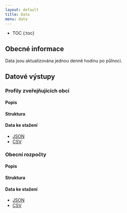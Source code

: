 ```yaml
---
layout: default
title: Data
menu: data
---
```


* TOC
{:toc}

## Obecné informace

Data jsou aktualizována jednou denně hodinu po půlnoci.

## Datové výstupy

### Profily zveřejňujících obcí

#### Popis

#### Struktura

#### Data ke stažení
- [JSON](https://cityvizor.cz/exports/profiles.json.zip)
- [CSV](https://cityvizor.cz/exports/profiles.csv.zip)

### Obecní rozpočty

#### Popis

#### Struktura

#### Data ke stažení
- [JSON](https://cityvizor.cz/exports/budgets.json.zip)
- [CSV](https://cityvizor.cz/exports/budgets.csv.zip)
